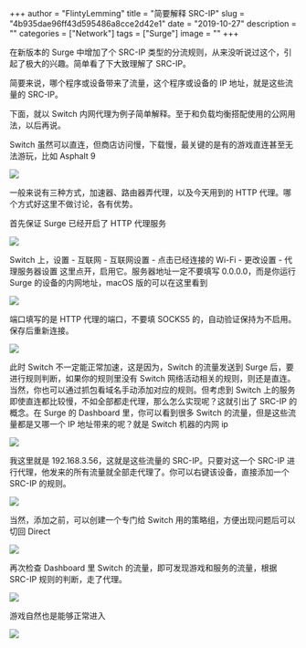 +++
author = "FlintyLemming"
title = "简要解释 SRC-IP"
slug = "4b935dae96ff43d595486a8cce2d42e1"
date = "2019-10-27"
description = ""
categories = ["Network"]
tags = ["Surge"]
image = ""
+++

在新版本的 Surge 中增加了个 SRC-IP 类型的分流规则，从来没听说过这个，引起了极大的兴趣。简单看了下大致理解了 SRC-IP。

简要来说，哪个程序或设备带来了流量，这个程序或设备的 IP 地址，就是这些流量的 SRC-IP。

下面，就以 Switch 内网代理为例子简单解释。至于和负载均衡搭配使用的公网用法，以后再说。

Switch 虽然可以直连，但商店访问慢，下载慢，最关键的是有的游戏直连甚至无法游玩，比如 Asphalt 9

![](https://img.mitsea.com/blog/posts/2019/10/%E7%AE%80%E8%A6%81%E8%A7%A3%E9%87%8A%20SRC-IP/1.avif)

一般来说有三种方式，加速器、路由器弄代理，以及今天用到的 HTTP 代理。哪个方式好这里不做讨论，各有优势。

首先保证 Surge 已经开启了 HTTP 代理服务

![](https://img.mitsea.com/blog/posts/2019/10/%E7%AE%80%E8%A6%81%E8%A7%A3%E9%87%8A%20SRC-IP/2.avif)

Switch 上，设置 - 互联网 - 互联网设置 - 点击已经连接的 Wi-Fi - 更改设置 - 代理服务器设置 这里点开，启用它。服务器地址一定不要填写 0.0.0.0，而是你运行 Surge 的设备的内网地址，macOS 版的可以在这里看到

![](https://img.mitsea.com/blog/posts/2019/10/%E7%AE%80%E8%A6%81%E8%A7%A3%E9%87%8A%20SRC-IP/3.avif)

端口填写的是 HTTP 代理的端口，不要填 SOCKS5 的，自动验证保持为不启用。保存后重新连接。

![](https://img.mitsea.com/blog/posts/2019/10/%E7%AE%80%E8%A6%81%E8%A7%A3%E9%87%8A%20SRC-IP/4.avif)

此时 Switch 不一定能正常加速，这是因为，Switch 的流量发送到 Surge 后，要进行规则判断，如果你的规则里没有 Switch 网络活动相关的规则，则还是直连。当然，你也可以通过抓包看域名手动添加对应的规则。但考虑到 Switch 上的服务即使直连都比较慢，不如全部都走代理，那么怎么实现呢？这就引出了 SRC-IP 的概念。在 Surge 的 Dashboard 里，你可以看到很多 Switch 的流量，但是这些流量都是又哪一个 IP 地址带来的呢？就是 Switch 机器的内网 ip

![](https://img.mitsea.com/blog/posts/2019/10/%E7%AE%80%E8%A6%81%E8%A7%A3%E9%87%8A%20SRC-IP/5.avif)

我这里就是 192.168.3.56，这就是这些流量的 SRC-IP。只要对这一个 SRC-IP 进行代理，他发来的所有流量就全部走代理了。你可以右键该设备，直接添加一个 SRC-IP 的规则。

![](https://img.mitsea.com/blog/posts/2019/10/%E7%AE%80%E8%A6%81%E8%A7%A3%E9%87%8A%20SRC-IP/6.avif)

当然，添加之前，可以创建一个专门给 Switch 用的策略组，方便出现问题后可以切回 Direct

![](https://img.mitsea.com/blog/posts/2019/10/%E7%AE%80%E8%A6%81%E8%A7%A3%E9%87%8A%20SRC-IP/7.avif)

再次检查 Dashboard 里 Switch 的流量，即可发现游戏和服务的流量，根据 SRC-IP 规则的判断，走了代理。

![](https://img.mitsea.com/blog/posts/2019/10/%E7%AE%80%E8%A6%81%E8%A7%A3%E9%87%8A%20SRC-IP/8.avif)

游戏自然也是能够正常进入

![](https://img.mitsea.com/blog/posts/2019/10/%E7%AE%80%E8%A6%81%E8%A7%A3%E9%87%8A%20SRC-IP/9.avif)